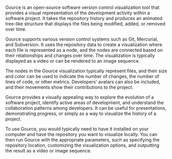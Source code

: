Gource is an open-source software version control visualization tool that provides a visual representation of the development activity within a software project. It takes the repository history and produces an animated tree-like structure that displays the files being modified, added, or removed over time.

Gource supports various version control systems such as Git, Mercurial, and Subversion. It uses the repository data to create a visualization where each file is represented as a node, and the nodes are connected based on their relationships and changes over time. The visualization is typically displayed as a video or can be rendered to an image sequence.

The nodes in the Gource visualization typically represent files, and their size and color can be used to indicate the number of changes, the number of lines of code, or other metrics. Developers' avatars can also be included, and their movements show their contributions to the project.

Gource provides a visually appealing way to explore the evolution of a software project, identify active areas of development, and understand the collaboration patterns among developers. It can be useful for presentations, demonstrating progress, or simply as a way to visualize the history of a project.

To use Gource, you would typically need to have it installed on your computer and have the repository you want to visualize locally. You can then run Gource with the appropriate parameters, such as specifying the repository location, customizing the visualization options, and outputting the result as a video or image sequence.